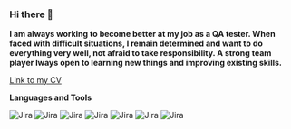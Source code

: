 ### Hi there 👋
**I am always working to become better at my job as a QA tester. When faced with difficult situations, I remain determined and want to do everything very well, not afraid to take responsibility. A strong team player  lways open to learning new things and improving existing skills.**


<a href="https://drive.google.com/file/d/1jnAUvoMFRlJSUzZlE-ymyiWR6jqOWB-F/view?usp=sharing" target="_blank">Link to my CV</a>


**Languages and Tools**
 
 
 ![ Jira](https://camo.githubusercontent.com/d599a4b42fea4707c2fae2a55b5d48acbf702126d5a99cff6802b015f3bb3177/68747470733a2f2f696d672e736869656c64732e696f2f62616467652f4a6972612d3039303930393f7374796c653d666f722d7468652d6261646765266c6f676f3d6a697261266c6f676f436f6c6f723d313336626531)   ![ Jira](https://camo.githubusercontent.com/e33120be981423c3a67ea0fd71e05da413f486246543e882e4f6a89882c3c59c/68747470733a2f2f696d672e736869656c64732e696f2f62616467652f506f73746d616e2d3039303930393f7374796c653d666f722d7468652d6261646765266c6f676f3d706f73746d616e266c6f676f436f6c6f723d663736393335)  ![ Jira](https://camo.githubusercontent.com/75034af641cfa10810d5f7bb9f0e815a1ec2ce3d9ee5540893518b4d3727712c/68747470733a2f2f696d672e736869656c64732e696f2f62616467652f4769746875622d3039303930393f7374796c653d666f722d7468652d6261646765266c6f676f3d676974687562266c6f676f436f6c6f723d386363346437)  ![ Jira](https://camo.githubusercontent.com/3024b0d7942f089d07a731feca3793a2587e77a00bead240db40ab00d63660e0/68747470733a2f2f696d672e736869656c64732e696f2f62616467652f4d7953514c2d3039303930393f7374796c653d666f722d7468652d6261646765266c6f676f3d6d7973716c266c6f676f436f6c6f723d303036313861)  ![ Jira](https://camo.githubusercontent.com/4b30119404617326ea1e1bc429da088f2d0acb4e49e11f87972e2487efb51dbe/68747470733a2f2f696d672e736869656c64732e696f2f62616467652f446576546f6f6c732d3039303930393f7374796c653d666f722d7468652d6261646765266c6f676f3d676f6f676c656368726f6d65266c6f676f436f6c6f723d323637346632)  ![ Jira](https://camo.githubusercontent.com/c95145b8ffc25f259c602abc7a91f2677634815fe7e1de107ef2581a685f7227/68747470733a2f2f696d672e736869656c64732e696f2f62616467652f416e64726f696453747564696f2d3039303930393f7374796c653d666f722d7468652d6261646765266c6f676f3d616e64726f696473747564696f266c6f676f436f6c6f723d336164303764) ![ Jira](https://camo.githubusercontent.com/b43b6601c229180d920cdf99eac4b58f508517b6f00411cb037cf60be941c0e4/68747470733a2f2f696d672e736869656c64732e696f2f62616467652f546573745261696c2d3039303930393f7374796c653d666f722d7468652d6261646765266c6f676f3d266c6f676f436f6c6f723d373162353536)
